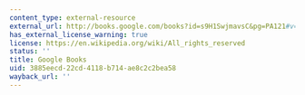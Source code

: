 ```yaml
---
content_type: external-resource
external_url: http://books.google.com/books?id=s9H1SwjmavsC&pg=PA121#v=onepage
has_external_license_warning: true
license: https://en.wikipedia.org/wiki/All_rights_reserved
status: ''
title: Google Books
uid: 3885eecd-22cd-4118-b714-ae8c2c2bea58
wayback_url: ''
---
```

